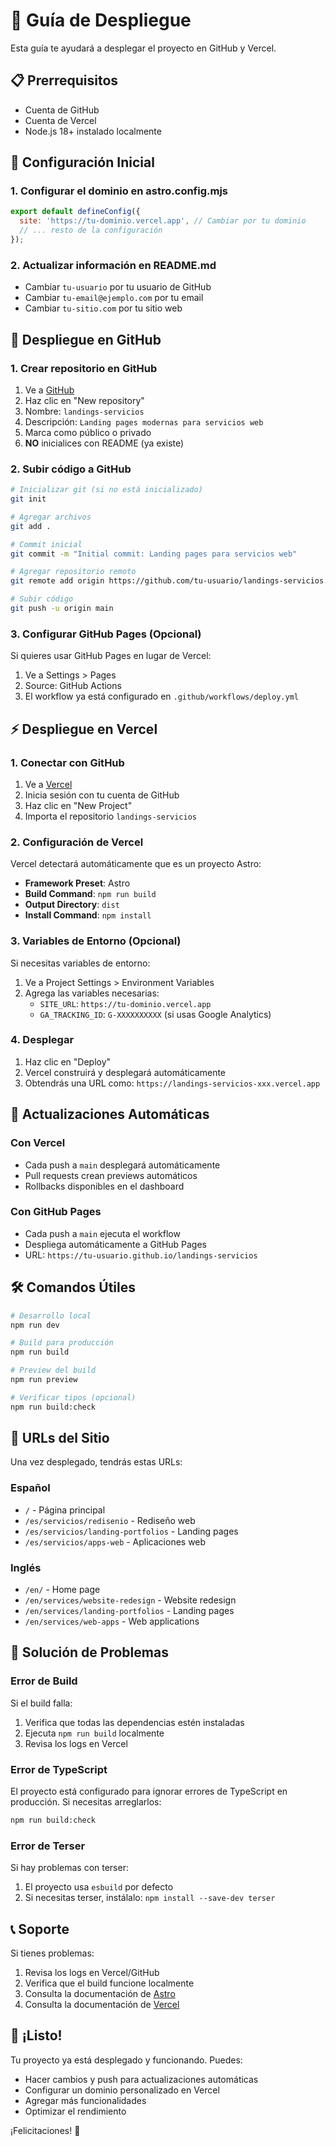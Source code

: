 # 🚀 Guía de Despliegue

Esta guía te ayudará a desplegar el proyecto en GitHub y Vercel.

## 📋 Prerrequisitos

- Cuenta de GitHub
- Cuenta de Vercel
- Node.js 18+ instalado localmente

## 🔧 Configuración Inicial

### 1. Configurar el dominio en astro.config.mjs

```javascript
export default defineConfig({
  site: 'https://tu-dominio.vercel.app', // Cambiar por tu dominio
  // ... resto de la configuración
});
```

### 2. Actualizar información en README.md

- Cambiar `tu-usuario` por tu usuario de GitHub
- Cambiar `tu-email@ejemplo.com` por tu email
- Cambiar `tu-sitio.com` por tu sitio web

## 🐙 Despliegue en GitHub

### 1. Crear repositorio en GitHub

1. Ve a [GitHub](https://github.com)
2. Haz clic en "New repository"
3. Nombre: `landings-servicios`
4. Descripción: `Landing pages modernas para servicios web`
5. Marca como público o privado
6. **NO** inicialices con README (ya existe)

### 2. Subir código a GitHub

```bash
# Inicializar git (si no está inicializado)
git init

# Agregar archivos
git add .

# Commit inicial
git commit -m "Initial commit: Landing pages para servicios web"

# Agregar repositorio remoto
git remote add origin https://github.com/tu-usuario/landings-servicios.git

# Subir código
git push -u origin main
```

### 3. Configurar GitHub Pages (Opcional)

Si quieres usar GitHub Pages en lugar de Vercel:

1. Ve a Settings > Pages
2. Source: GitHub Actions
3. El workflow ya está configurado en `.github/workflows/deploy.yml`

## ⚡ Despliegue en Vercel

### 1. Conectar con GitHub

1. Ve a [Vercel](https://vercel.com)
2. Inicia sesión con tu cuenta de GitHub
3. Haz clic en "New Project"
4. Importa el repositorio `landings-servicios`

### 2. Configuración de Vercel

Vercel detectará automáticamente que es un proyecto Astro:

- **Framework Preset**: Astro
- **Build Command**: `npm run build`
- **Output Directory**: `dist`
- **Install Command**: `npm install`

### 3. Variables de Entorno (Opcional)

Si necesitas variables de entorno:

1. Ve a Project Settings > Environment Variables
2. Agrega las variables necesarias:
   - `SITE_URL`: `https://tu-dominio.vercel.app`
   - `GA_TRACKING_ID`: `G-XXXXXXXXXX` (si usas Google Analytics)

### 4. Desplegar

1. Haz clic en "Deploy"
2. Vercel construirá y desplegará automáticamente
3. Obtendrás una URL como: `https://landings-servicios-xxx.vercel.app`

## 🔄 Actualizaciones Automáticas

### Con Vercel

- Cada push a `main` desplegará automáticamente
- Pull requests crean previews automáticos
- Rollbacks disponibles en el dashboard

### Con GitHub Pages

- Cada push a `main` ejecuta el workflow
- Despliega automáticamente a GitHub Pages
- URL: `https://tu-usuario.github.io/landings-servicios`

## 🛠️ Comandos Útiles

```bash
# Desarrollo local
npm run dev

# Build para producción
npm run build

# Preview del build
npm run preview

# Verificar tipos (opcional)
npm run build:check
```

## 📱 URLs del Sitio

Una vez desplegado, tendrás estas URLs:

### Español
- `/` - Página principal
- `/es/servicios/redisenio` - Rediseño web
- `/es/servicios/landing-portfolios` - Landing pages
- `/es/servicios/apps-web` - Aplicaciones web

### Inglés
- `/en/` - Home page
- `/en/services/website-redesign` - Website redesign
- `/en/services/landing-portfolios` - Landing pages
- `/en/services/web-apps` - Web applications

## 🔧 Solución de Problemas

### Error de Build

Si el build falla:

1. Verifica que todas las dependencias estén instaladas
2. Ejecuta `npm run build` localmente
3. Revisa los logs en Vercel

### Error de TypeScript

El proyecto está configurado para ignorar errores de TypeScript en producción. Si necesitas arreglarlos:

```bash
npm run build:check
```

### Error de Terser

Si hay problemas con terser:

1. El proyecto usa `esbuild` por defecto
2. Si necesitas terser, instálalo: `npm install --save-dev terser`

## 📞 Soporte

Si tienes problemas:

1. Revisa los logs en Vercel/GitHub
2. Verifica que el build funcione localmente
3. Consulta la documentación de [Astro](https://docs.astro.build)
4. Consulta la documentación de [Vercel](https://vercel.com/docs)

## 🎉 ¡Listo!

Tu proyecto ya está desplegado y funcionando. Puedes:

- Hacer cambios y push para actualizaciones automáticas
- Configurar un dominio personalizado en Vercel
- Agregar más funcionalidades
- Optimizar el rendimiento

¡Felicitaciones! 🚀
